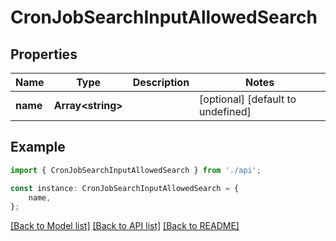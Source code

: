 # CronJobSearchInputAllowedSearch


## Properties

Name | Type | Description | Notes
------------ | ------------- | ------------- | -------------
**name** | **Array&lt;string&gt;** |  | [optional] [default to undefined]

## Example

```typescript
import { CronJobSearchInputAllowedSearch } from './api';

const instance: CronJobSearchInputAllowedSearch = {
    name,
};
```

[[Back to Model list]](../README.md#documentation-for-models) [[Back to API list]](../README.md#documentation-for-api-endpoints) [[Back to README]](../README.md)
